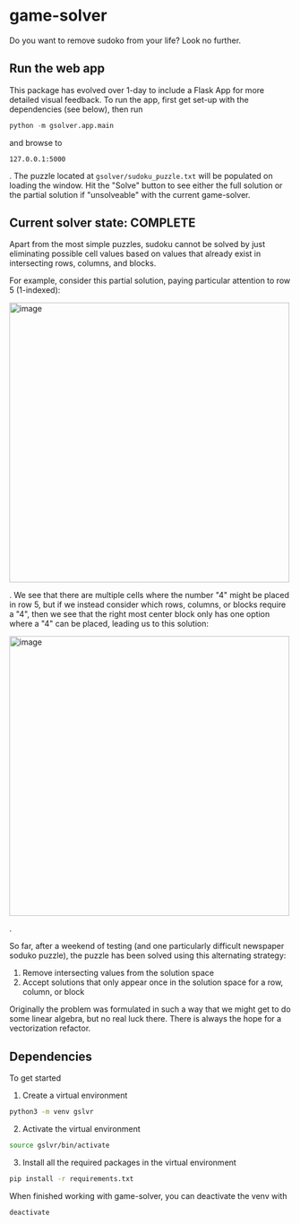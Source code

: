 # game-solver

Do you want to remove sudoko from your life? Look no further.

## Run the web app

This package has evolved over 1-day to include a Flask App for more detailed visual
feedback. To run the app, first get set-up with the dependencies (see below), then run

```python
python -m gsolver.app.main
```

and browse to

```
127.0.0.1:5000
```

. The puzzle located at `gsolver/sudoku_puzzle.txt` will be populated on loading the
window. Hit the "Solve" button to see either the full solution or the partial solution
if "unsolveable" with the current game-solver.

## Current solver state: COMPLETE

Apart from the most simple puzzles, sudoku cannot be solved by just
eliminating possible cell values based on values that already exist in intersecting
rows, columns, and blocks.

For example, consider this partial solution, paying particular attention to row 5 (1-indexed):

<img width="500" alt="image" src="https://github.com/roomrys/game-solver/assets/38435167/65486b59-75df-45a9-ae58-ba192744e8bb">

. We see that there are multiple cells where the number "4" might be placed in row 5, but if we instead consider which rows, columns, or blocks require a "4", then we see that the right most center block only has one option where a "4" can be placed, leading us to this solution:

<img width="500" alt="image" src="https://github.com/roomrys/game-solver/assets/38435167/025c780e-fc0b-4570-bff0-33cc83fe1daf">

.

So far, after a weekend of testing (and one particularly difficult newspaper soduko puzzle), the puzzle has been solved using this alternating strategy:
1. Remove intersecting values from the solution space
2. Accept solutions that only appear once in the solution space for a row, column, or block

Originally the problem was formulated in such a way that we might get to do some linear algebra, but no real luck there. There is always the hope for a vectorization refactor.

## Dependencies

To get started

1. Create a virtual environment

```bash
python3 -m venv gslvr
```

2. Activate the virtual environment

```bash
source gslvr/bin/activate
```

3. Install all the required packages in the virtual environment

```bash
pip install -r requirements.txt
```

When finished working with game-solver, you can deactivate the venv with

```bash
deactivate
```

